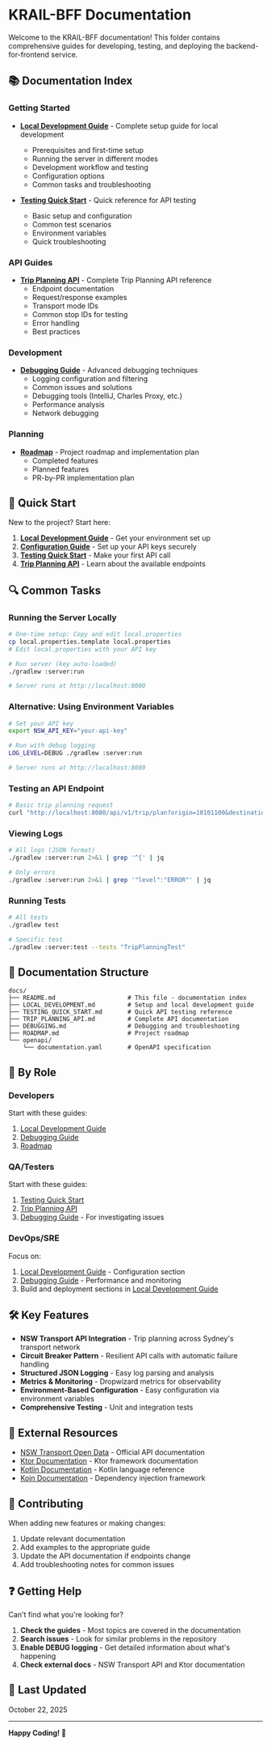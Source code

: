 # KRAIL-BFF Documentation

Welcome to the KRAIL-BFF documentation! This folder contains comprehensive guides for developing, testing, and deploying the backend-for-frontend service.

## 📚 Documentation Index

### Getting Started

- **[Local Development Guide](LOCAL_DEVELOPMENT.md)** - Complete setup guide for local development
  - Prerequisites and first-time setup
  - Running the server in different modes
  - Development workflow and testing
  - Configuration options
  - Common tasks and troubleshooting

- **[Testing Quick Start](TESTING_QUICK_START.md)** - Quick reference for API testing
  - Basic setup and configuration
  - Common test scenarios
  - Environment variables
  - Quick troubleshooting

### API Guides

- **[Trip Planning API](TRIP_PLANNING_API.md)** - Complete Trip Planning API reference
  - Endpoint documentation
  - Request/response examples
  - Transport mode IDs
  - Common stop IDs for testing
  - Error handling
  - Best practices

### Development

- **[Debugging Guide](DEBUGGING.md)** - Advanced debugging techniques
  - Logging configuration and filtering
  - Common issues and solutions
  - Debugging tools (IntelliJ, Charles Proxy, etc.)
  - Performance analysis
  - Network debugging

### Planning

- **[Roadmap](ROADMAP.md)** - Project roadmap and implementation plan
  - Completed features
  - Planned features
  - PR-by-PR implementation plan

## 🚀 Quick Start

New to the project? Start here:

1. **[Local Development Guide](LOCAL_DEVELOPMENT.md)** - Get your environment set up
2. **[Configuration Guide](CONFIGURATION.md)** - Set up your API keys securely
3. **[Testing Quick Start](TESTING_QUICK_START.md)** - Make your first API call
4. **[Trip Planning API](TRIP_PLANNING_API.md)** - Learn about the available endpoints

## 🔍 Common Tasks

### Running the Server Locally

```bash
# One-time setup: Copy and edit local.properties
cp local.properties.template local.properties
# Edit local.properties with your API key

# Run server (key auto-loaded)
./gradlew :server:run

# Server runs at http://localhost:8080
```

### Alternative: Using Environment Variables

```bash
# Set your API key
export NSW_API_KEY="your-api-key"

# Run with debug logging
LOG_LEVEL=DEBUG ./gradlew :server:run

# Server runs at http://localhost:8080
```

### Testing an API Endpoint

```bash
# Basic trip planning request
curl "http://localhost:8080/api/v1/trip/plan?origin=10101100&destination=10101328" | jq
```

### Viewing Logs

```bash
# All logs (JSON format)
./gradlew :server:run 2>&1 | grep '^{' | jq

# Only errors
./gradlew :server:run 2>&1 | grep '"level":"ERROR"' | jq
```

### Running Tests

```bash
# All tests
./gradlew test

# Specific test
./gradlew :server:test --tests "TripPlanningTest"
```

## 📖 Documentation Structure

```
docs/
├── README.md                    # This file - documentation index
├── LOCAL_DEVELOPMENT.md         # Setup and local development guide
├── TESTING_QUICK_START.md       # Quick API testing reference
├── TRIP_PLANNING_API.md         # Complete API documentation
├── DEBUGGING.md                 # Debugging and troubleshooting
├── ROADMAP.md                   # Project roadmap
└── openapi/
    └── documentation.yaml       # OpenAPI specification
```

## 🎯 By Role

### Developers

Start with these guides:
1. [Local Development Guide](LOCAL_DEVELOPMENT.md)
2. [Debugging Guide](DEBUGGING.md)
3. [Roadmap](ROADMAP.md)

### QA/Testers

Start with these guides:
1. [Testing Quick Start](TESTING_QUICK_START.md)
2. [Trip Planning API](TRIP_PLANNING_API.md)
3. [Debugging Guide](DEBUGGING.md) - For investigating issues

### DevOps/SRE

Focus on:
1. [Local Development Guide](LOCAL_DEVELOPMENT.md) - Configuration section
2. [Debugging Guide](DEBUGGING.md) - Performance and monitoring
3. Build and deployment sections in [Local Development Guide](LOCAL_DEVELOPMENT.md)

## 🛠️ Key Features

- **NSW Transport API Integration** - Trip planning across Sydney's transport network
- **Circuit Breaker Pattern** - Resilient API calls with automatic failure handling
- **Structured JSON Logging** - Easy log parsing and analysis
- **Metrics & Monitoring** - Dropwizard metrics for observability
- **Environment-Based Configuration** - Easy configuration via environment variables
- **Comprehensive Testing** - Unit and integration tests

## 🔗 External Resources

- [NSW Transport Open Data](https://opendata.transport.nsw.gov.au/) - Official API documentation
- [Ktor Documentation](https://ktor.io/docs/) - Ktor framework documentation
- [Kotlin Documentation](https://kotlinlang.org/docs/) - Kotlin language reference
- [Koin Documentation](https://insert-koin.io/) - Dependency injection framework

## 📝 Contributing

When adding new features or making changes:

1. Update relevant documentation
2. Add examples to the appropriate guide
3. Update the API documentation if endpoints change
4. Add troubleshooting notes for common issues

## ❓ Getting Help

Can't find what you're looking for?

1. **Check the guides** - Most topics are covered in the documentation
2. **Search issues** - Look for similar problems in the repository
3. **Enable DEBUG logging** - Get detailed information about what's happening
4. **Check external docs** - NSW Transport API and Ktor documentation

## 📅 Last Updated

October 22, 2025

---

**Happy Coding! 🚀**
